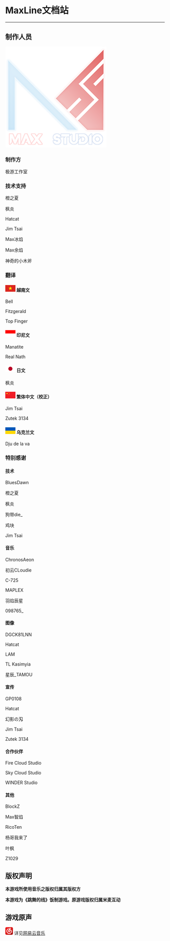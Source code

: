 # MaxLine文档站
*****
## 制作人员
![studio](img/studio.png)

### 制作方
极游工作室

### 技术支持
橙之夏

枫炎

Hatcat

Jim Tsai

Max冰焰

Max余焰

神奇的小木斧

### 翻译
#### ![vietnam](img/vietnam.png) 越南文
Bell

Fitzgerald

Top Finger

#### ![indonesia](img/indonesia.png) 印尼文
Manatite

Real Nath

#### ![japan](img/japan.png) 日文
枫炎

#### ![china](img/china.png) 繁体中文（校正）
Jim Tsai

Zutek 3134

#### ![ukraine](img/ukraine.png) 乌克兰文
Dju de la va

### 特别感谢
#### 技术
BluesDawn

橙之夏

枫炎

狗带die_

鸡块

Jim Tsai

#### 音乐
ChronosAeon

初云CLoudie

C-725

MAPLEX

羽焰辰星

098765_

#### 图像
DGCK81LNN

Hatcat

LAM

TL Kasimyia

星辰_TAMOU

#### 宣传
GP0108

Hatcat

幻影の刄

Jim Tsai

Zutek 3134

#### 合作伙伴
Fire Cloud Studio

Sky Cloud Studio

WINDER Studio

#### 其他
BlockZ

Max智焰

RicoTen

杨哥我来了

叶枫

Z1029

## 版权声明
**本游戏所使用音乐之版权归属其版权方**

**本游戏为《跳舞的线》饭制游戏。原游戏版权归属米麦互动**

## 游戏原声
![music](img/music.png) 详见[网易云音乐](https://music.163.com/djradio?id=1004185369)